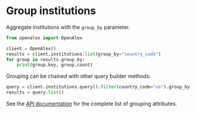# Group institutions

Aggregate institutions with the `group_by` parameter.

```python
from openalex import OpenAlex

client = OpenAlex()
results = client.institutions.list(group_by="country_code")
for group in results.group_by:
    print(group.key, group.count)
```

Grouping can be chained with other query builder methods:

```python
query = client.institutions.query().filter(country_code="us").group_by("type")
results = query.list()
```

See the [API documentation](https://docs.openalex.org/api-entities/institutions/group-institutions)
for the complete list of grouping attributes.
